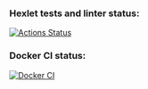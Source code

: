 ### Hexlet tests and linter status:
[![Actions Status](https://github.com/mikitasazan/docker-compose-app/actions/workflows/hexlet-check.yml/badge.svg)](https://github.com/mikitasazan/docker-compose-app/actions)

### Docker CI status:
[![Docker CI](https://github.com/mikitasazan/docker-compose-app/actions/workflows/push.yml/badge.svg)](https://github.com/mikitasazan/docker-compose-app/actions/workflows/push.yml)
